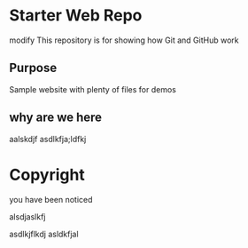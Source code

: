 # Starter Web Repo

modify 
This repository is for showing how Git and GitHub work

## Purpose

Sample website with plenty of files for demos

## why are we here

aalskdjf
asdlkfja;ldfkj

# Copyright

you have been noticed


alsdjaslkfj

asdlkjflkdj
 asldkfjal
